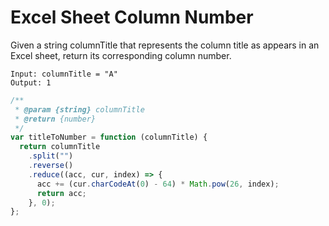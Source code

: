 # Excel Sheet Column Number

Given a string columnTitle that represents the column title as appears in an Excel sheet, return its corresponding column number.

```
Input: columnTitle = "A"
Output: 1
```

```js
/**
 * @param {string} columnTitle
 * @return {number}
 */
var titleToNumber = function (columnTitle) {
  return columnTitle
    .split("")
    .reverse()
    .reduce((acc, cur, index) => {
      acc += (cur.charCodeAt(0) - 64) * Math.pow(26, index);
      return acc;
    }, 0);
};
```
